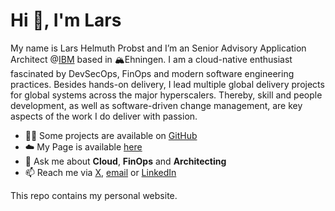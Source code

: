 # Hi 👋, I'm Lars

My name is Lars Helmuth Probst and I’m an Senior Advisory Application Architect @[IBM](https://www.ibm.com) based in 🏔Ehningen. I am a cloud-native enthusiast fascinated by DevSecOps, FinOps and modern software engineering practices. Besides hands-on delivery, I lead multiple global delivery projects for global systems across the major hyperscalers. Thereby, skill and people development, as well as software-driven change management, are key aspects of the work I do deliver with passion.

- 👨‍💻 Some projects are available on [GitHub](https://github.com/Alienuser?tab=repositories)
- ☁️ My Page is available [here](https://larsprobst.dev)
- 💬 Ask me about **Cloud**, **FinOps** and **Architecting**
- 📫 Reach me via [X](https://twitter.com/LarsHProbst), [email](mailto:lars@famprobst.de) or [LinkedIn](https://www.linkedin.com/in/larshprobst)

This repo contains my personal website.
